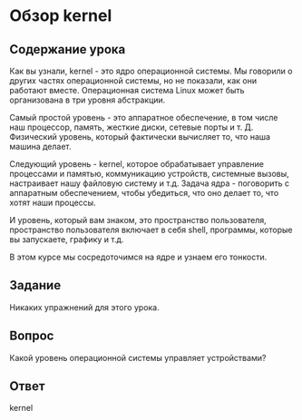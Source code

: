 # Обзор kernel

## Содержание урока

Как вы узнали, kernel - это ядро операционной системы. Мы говорили о других частях операционной системы, но не показали, как они работают вместе. Операционная система Linux может быть организована в три уровня абстракции.

Самый простой уровень - это аппаратное обеспечение, в том числе наш процессор, память, жесткие диски, сетевые порты и т. Д. Физический уровень, который фактически вычисляет то, что наша машина делает.

Следующий уровень - kernel, которое обрабатывает управление процессами и памятью, коммуникацию устройств, системные вызовы, настраивает нашу файловую систему и т.д. Задача ядра - поговорить с аппаратным обеспечением, чтобы убедиться, что оно делает то, что хотят наши процессы. 

И уровень, который вам знаком, это пространство пользователя, пространство пользователя включает в себя shell, программы, которые вы запускаете, графику и т.д.

В этом курсе мы сосредоточимся на ядре и узнаем его тонкости.

## Задание

Никаких упражнений для этого урока.

## Вопрос

Какой уровень операционной системы управляет устройствами?

## Ответ

kernel
